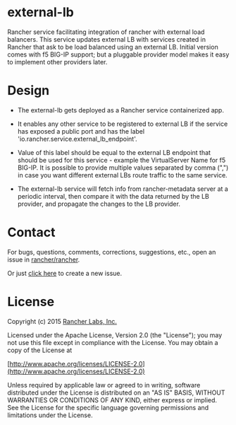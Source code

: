 external-lb
==========
Rancher service facilitating integration of rancher with external load balancers. This service updates external LB with services created in Rancher that ask to be load balanced using an external LB.
Initial version comes with f5 BIG-IP support; but a pluggable provider model makes it easy to implement other providers later.

Design
==========
* The external-lb gets deployed as a Rancher service containerized app.

* It enables any other service to be registered to external LB if the service has exposed a public port and has the label 'io.rancher.service.external_lb_endpoint'.

* Value of this label should be equal to the external LB endpoint that should be used for this service - example the VirtualServer Name for f5 BIG-IP. It is possible to provide multiple values separated by comma (",") in case you want different external LBs route traffic to the same service.

* The external-lb service will fetch info from rancher-metadata server at a periodic interval, then compare it with the data returned by the LB provider, and propagate the changes to the LB provider.

Contact
========
For bugs, questions, comments, corrections, suggestions, etc., open an issue in
 [rancher/rancher](//github.com/rancher/rancher/issues).

Or just [click here](//github.com/rancher/rancher/issues/new?title=%5Brancher-dns%5D%20) to create a new issue.

License
=======
Copyright (c) 2015 [Rancher Labs, Inc.](http://rancher.com)

Licensed under the Apache License, Version 2.0 (the "License");
you may not use this file except in compliance with the License.
You may obtain a copy of the License at

[http://www.apache.org/licenses/LICENSE-2.0](http://www.apache.org/licenses/LICENSE-2.0)

Unless required by applicable law or agreed to in writing, software
distributed under the License is distributed on an "AS IS" BASIS,
WITHOUT WARRANTIES OR CONDITIONS OF ANY KIND, either express or implied.
See the License for the specific language governing permissions and
limitations under the License.
